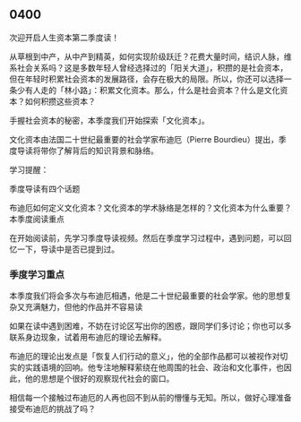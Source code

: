 ## 0400

次迎开启人生资本第二季度读！

从草根到中产，从中产到精英，如何实现阶级跃迁？花费大量时间，结识人脉，维系社会关系吗？这是多数年轻人曾经选择过的「阳关大道」，积攒的是社会资本，但在年轻时积累社会资本的发展路径，会存在极大的局限。所以，你还可以选择一条少有人走的「林小路」：积累文化资本。那么，什么是社会资本？什么是文化资本？如何积攒这些资本？

手握社会资本的秘密，本季度我们开始探索「文化资本」。

文化资本由法国二十世纪最重要的社会学家布迪厄（Pierre Bourdieu）提出，季度导读将带你了解背后的知识背景和脉络。

学习提醒：

季度导读有四个话题

布迪厄如何定义文化资本？文化资本的学术脉络是怎样的？文化资本为什么重要？本季度阅读重点

在开始阅读前，先学习季度导读视频。然后在季度学习过程中，遇到问题，可以回忆一下，导读中是否已提到过。

### 季度学习重点

本季度我们将会多次与布迪厄相遇，他是二十世纪最重要的社会学家。他的思想复杂又充满魅力，但他的作品并不容易读

如果在读中遇到困难，不妨在讨论区写出你的困惑，跟同学们多讨论；你也可以多联系身边现象，试着用布迪厄的理论去解释。

布迪厄的理论出发点是「恢复人们行动的意义」，他的全部作品都可以被视作对切实的实践语境的回响。他专注地解释萦绕在他周围的社会、政治和文化事件，也因此，他的思想是个很好的观察现代社会的窗口。

相信每一个接触过布迪厄的人再也回不到从前的懵懂与无知。所以，做好心理准备接受布迪厄的挑战了吗？

